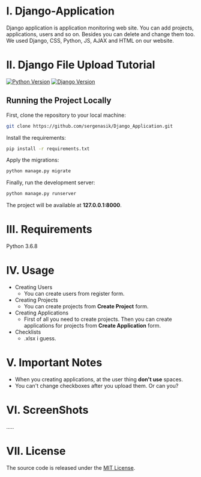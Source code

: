 # I. Django-Application
 Django application is application monitoring web site. You can add projects, applications, users and so on. Besides you can delete and change them too. We used Django, CSS, Python, JS, AJAX and HTML on our website.
 
# II. Django File Upload Tutorial

[![Python Version](https://img.shields.io/badge/python-3.7-brightgreen.svg)](https://python.org)
[![Django Version](https://img.shields.io/badge/django-2.1-brightgreen.svg)](https://djangoproject.com)

## Running the Project Locally

First, clone the repository to your local machine:

```bash
git clone https://github.com/sergenasik/Django_Application.git
```

Install the requirements:

```bash
pip install -r requirements.txt
```

Apply the migrations:

```bash
python manage.py migrate
```

Finally, run the development server:

```bash
python manage.py runserver
```

The project will be available at **127.0.0.1:8000**.

# III. Requirements
 Python 3.6.8

# IV. Usage
  * Creating Users
    * You can create users from register form.
  * Creating Projects
    * You can create projects from **Create Project** form.
  * Creating Applications
    * First of all you need to create projects. Then you can create applications for projects from **Create Application** form.
  * Checklists
    * .xlsx i guess.

# V. Important Notes
  * When you creating applications, at the user thing **don't use** spaces.
  * You can't change checkboxes after you upload them. Or can you?

# VI. ScreenShots
  .....

# VII. License

The source code is released under the [MIT License](https://github.com/sibtc/django-upload-example/blob/master/LICENSE).

